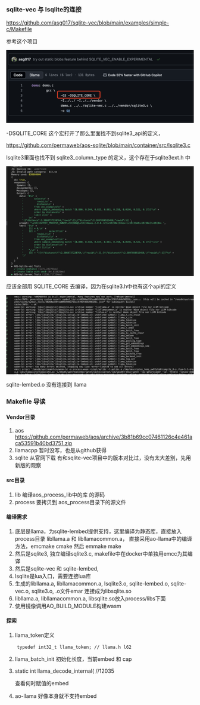 ### sqlite-vec 与 lsqlite的连接
https://github.com/asg017/sqlite-vec/blob/main/examples/simple-c/Makefile

参考这个项目

![](./pics/1.png)

-DSQLITE_CORE 这个宏打开了那么里面找不到sqlite3_api的定义，

https://github.com/permaweb/aos-sqlite/blob/main/container/src/lsqlite3.c

lsqlite3里面也找不到 sqlite3_column_type 的定义，这个存在于sqlite3ext.h 中

![](./pics/2.png)

应该全部用 SQLITE_CORE 去编译，因为在sqlite3.h中也有这个api的定义

![](./pics/3.png)

sqlite-lembed.o 没有连接到 llama

### Makefile 导读

#### Vendor目录
1. aos   https://github.com/permaweb/aos/archive/3b81b69cc07461126c4e461aca53591b40bd3751.zip
2. llamacpp 暂时没写，也是从github获得
3. sqlite 从官网下载 有和sqlite-vec项目中的版本对比过，没有太大差别，先用新版的观察

#### src目录
1. lib 编译aos_process_lib中的库 的源码
2. process 要拷贝到 aos_process目录下的源文件

#### 编译需求
1. 底层是llama，为sqlite-lembed提供支持，这里编译为静态库，直接放入process目录 libllama.a 和 libllamacommon.a， 直接采用ao-llama中的编译方法，emcmake cmake 然后 emmake make
2. 然后是sqlite3, 独立编译sqlite3.c, makefile中在docker中单独用emcc为其编译
3. 然后是sqlite-vec 和 sqlite-lembed, 
4. lsqlite是lua入口，需要连接lua库
5. 生成的libllama.a, libllamacommon.a, lsqlite3.o, sqlite-lembed.o, sqlite-vec.o, sqlite3.o, .o文件emar 连接成为libsqlite.so
6. libllama.a, libllamacommon.a, libsqlite.so放入process/libs下面
7. 使用镜像调用AO_BUILD_MODULE构建wasm


#### 探索

1. llama_token定义
```
    typedef int32_t llama_token; // llama.h l62
```

2. llama_batch_init 初始化长度，当前embed 和 cap

3. static int llama_decode_internal(  //12035
   
   查看何时赋值的embed

4. ao-llama 好像本身就不支持embed